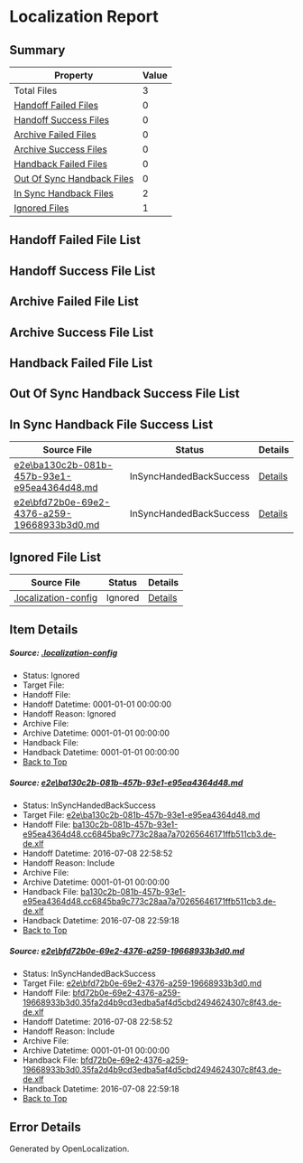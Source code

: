 # <a name='report-top'></a> Localization Report

## Summary
 Property | Value 
 -------- | ----- 
 Total Files | 3
[ Handoff Failed Files ](#handoff-failed-list)| 0
[ Handoff Success Files ](#handoff-success-list)| 0
[ Archive Failed Files ](#archive-failed-list)| 0
[ Archive Success Files ](#archive-success-list)| 0
[ Handback Failed Files ](#handback-failed-list)| 0
[ Out Of Sync Handback Files ](#outofsync-handback-success-list)| 0
[ In Sync Handback Files ](#insync-handback-success-list)| 2
[ Ignored Files ](#ignored-list)| 1

## <a name='handoff-failed-list'></a> Handoff Failed File List

## <a name='handoff-success-list'></a> Handoff Success File List

## <a name='archive-failed-list'></a> Archive Failed File List

## <a name='archive-success-list'></a> Archive Success File List

## <a name='handback-failed-list'></a> Handback Failed File List

## <a name='outofsync-handback-success-list'></a> Out Of Sync Handback Success File List

## <a name='insync-handback-success-list'></a> In Sync Handback File Success List
 Source File | Status | Details 
 ----------- | ------ | ------- 
 [e2e\ba130c2b-081b-457b-93e1-e95ea4364d48.md](https://github.com/OpenLocalizationTestOrg/oltest/blob/d1778e7ccf86bf5c371a0dfd21bdd783a47facb2/e2e/ba130c2b-081b-457b-93e1-e95ea4364d48.md) | InSyncHandedBackSuccess | [Details](#13626a9d44bf920cb9f720a46ef93cde98dea4431)
 [e2e\bfd72b0e-69e2-4376-a259-19668933b3d0.md](https://github.com/OpenLocalizationTestOrg/oltest/blob/d1778e7ccf86bf5c371a0dfd21bdd783a47facb2/e2e/bfd72b0e-69e2-4376-a259-19668933b3d0.md) | InSyncHandedBackSuccess | [Details](#10b9d47bdd8bcee0d5f0f02aee947b1c1b5aeb7a2)

## <a name='ignored-list'></a> Ignored File List
 Source File | Status | Details 
 ----------- | ------ | ------- 
 [.localization-config](https://github.com/OpenLocalizationTestOrg/oltest/blob/d1778e7ccf86bf5c371a0dfd21bdd783a47facb2/.localization-config) | Ignored | [Details](#3d4f252ac210baf56311d7e97dcc2db10974dbd20)

## Item Details
##### <a name='3d4f252ac210baf56311d7e97dcc2db10974dbd20'></a> Source: [.localization-config](https://github.com/OpenLocalizationTestOrg/oltest/blob/d1778e7ccf86bf5c371a0dfd21bdd783a47facb2/.localization-config)
* Status: Ignored
* Target File: 
* Handoff File: 
* Handoff Datetime: 0001-01-01 00:00:00
* Handoff Reason: Ignored
* Archive File: 
* Archive Datetime: 0001-01-01 00:00:00
* Handback File: 
* Handback Datetime: 0001-01-01 00:00:00
* [Back to Top](#report-top)

##### <a name='13626a9d44bf920cb9f720a46ef93cde98dea4431'></a> Source: [e2e\ba130c2b-081b-457b-93e1-e95ea4364d48.md](https://github.com/OpenLocalizationTestOrg/oltest/blob/d1778e7ccf86bf5c371a0dfd21bdd783a47facb2/e2e/ba130c2b-081b-457b-93e1-e95ea4364d48.md)
* Status: InSyncHandedBackSuccess
* Target File: [e2e\ba130c2b-081b-457b-93e1-e95ea4364d48.md](https://github.com/OpenLocalizationTestOrg/oltest-dede-fly/blob/e3e736c6f4addd23c73cfc53212d6db7dd879db8/e2e/ba130c2b-081b-457b-93e1-e95ea4364d48.md)
* Handoff File: [ba130c2b-081b-457b-93e1-e95ea4364d48.cc6845ba9c773c28aa7a70265646171ffb511cb3.de-de.xlf](https://github.com/OpenLocalizationTestOrg/olhandoff-e2e/blob/07be9c4389a5c7d8ccfb525de54e9147d96472ad/ol-handoff/OpenLocalizationTestOrg/oltest-dede-fly/ci/ht/ba130c2b-081b-457b-93e1-e95ea4364d48.cc6845ba9c773c28aa7a70265646171ffb511cb3.de-de.xlf)
* Handoff Datetime: 2016-07-08 22:58:52
* Handoff Reason: Include
* Archive File: 
* Archive Datetime: 0001-01-01 00:00:00
* Handback File: [ba130c2b-081b-457b-93e1-e95ea4364d48.cc6845ba9c773c28aa7a70265646171ffb511cb3.de-de.xlf](https://github.com/OpenLocalizationTestOrg/olhandback-e2e/blob/dbdd28891fd366c9bf20ea705ca18bd1a7e93fca/ol-handback/OpenLocalizationTestOrg/oltest-dede-fly/ci/ht/ba130c2b-081b-457b-93e1-e95ea4364d48.cc6845ba9c773c28aa7a70265646171ffb511cb3.de-de.xlf)
* Handback Datetime: 2016-07-08 22:59:18
* [Back to Top](#report-top)

##### <a name='10b9d47bdd8bcee0d5f0f02aee947b1c1b5aeb7a2'></a> Source: [e2e\bfd72b0e-69e2-4376-a259-19668933b3d0.md](https://github.com/OpenLocalizationTestOrg/oltest/blob/d1778e7ccf86bf5c371a0dfd21bdd783a47facb2/e2e/bfd72b0e-69e2-4376-a259-19668933b3d0.md)
* Status: InSyncHandedBackSuccess
* Target File: [e2e\bfd72b0e-69e2-4376-a259-19668933b3d0.md](https://github.com/OpenLocalizationTestOrg/oltest-dede-fly/blob/e3e736c6f4addd23c73cfc53212d6db7dd879db8/e2e/bfd72b0e-69e2-4376-a259-19668933b3d0.md)
* Handoff File: [bfd72b0e-69e2-4376-a259-19668933b3d0.35fa2d4b9cd3edba5af4d5cbd2494624307c8f43.de-de.xlf](https://github.com/OpenLocalizationTestOrg/olhandoff-e2e/blob/07be9c4389a5c7d8ccfb525de54e9147d96472ad/ol-handoff/OpenLocalizationTestOrg/oltest-dede-fly/ci/ht/bfd72b0e-69e2-4376-a259-19668933b3d0.35fa2d4b9cd3edba5af4d5cbd2494624307c8f43.de-de.xlf)
* Handoff Datetime: 2016-07-08 22:58:52
* Handoff Reason: Include
* Archive File: 
* Archive Datetime: 0001-01-01 00:00:00
* Handback File: [bfd72b0e-69e2-4376-a259-19668933b3d0.35fa2d4b9cd3edba5af4d5cbd2494624307c8f43.de-de.xlf](https://github.com/OpenLocalizationTestOrg/olhandback-e2e/blob/dbdd28891fd366c9bf20ea705ca18bd1a7e93fca/ol-handback/OpenLocalizationTestOrg/oltest-dede-fly/ci/ht/bfd72b0e-69e2-4376-a259-19668933b3d0.35fa2d4b9cd3edba5af4d5cbd2494624307c8f43.de-de.xlf)
* Handback Datetime: 2016-07-08 22:59:18
* [Back to Top](#report-top)


## Error Details

Generated by OpenLocalization.
